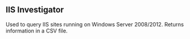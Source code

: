 ## IIS Investigator
Used to query IIS sites running on Windows Server 2008/2012. Returns information in a CSV file.


